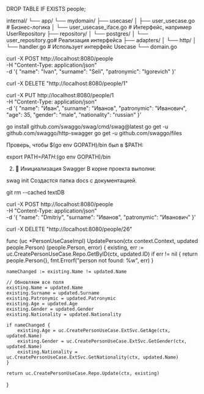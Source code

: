 
DROP TABLE IF EXISTS people;


internal/
└── app/
    └── mydomain/
        ├── usecase/
        │   ├── user_usecase.go        # Бизнес-логика
        │   └── user_usecase_iface.go  # Интерфейс, например UserRepository
        ├── repository/
        │   └── postgres/
        │       └── user_repository.go# Реализация интерфейса
        ├── adapters/
        │   └── http/
        │       └── handler.go         # Использует интерфейс Usecase
        └── domain.go


 curl -X POST http://localhost:8080/people \
  -H "Content-Type: application/json" \
  -d '{
    "name": "Ivan",
    "surname": "Seli",
    "patronymic": "Igorevich"
}'

curl -X DELETE "http://localhost:8080/people/1"


curl -X PUT http://localhost:8080/people/1 \
  -H "Content-Type: application/json" \
  -d '{
    "name": "Иван",
    "surname": "Иванов",
    "patronymic": "Иванович",
    "age": 35,
    "gender": "male",
    "nationality": "russian"
  }'






go install github.com/swaggo/swag/cmd/swag@latest
go get -u github.com/swaggo/http-swagger
go get -u github.com/swaggo/files

Проверь, чтобы $(go env GOPATH)/bin был в $PATH:


export PATH=$PATH:$(go env GOPATH)/bin

2. 📂 Инициализация Swagger
В корне проекта выполни:


swag init
Создастся папка docs с документацией.


git rm --cached textDB


curl -X POST http://localhost:8080/people \
  -H "Content-Type: application/json" \
  -d '{
    "name": "Dmitriy",
    "surname": "Иванов",
    "patronymic": "Иванович"
  }'

  curl -X DELETE "http://localhost:8080/people/26"
  



func (uc *PersonUseCaseImpl) UpdatePerson(ctx context.Context, updated people.Person) (people.Person, error) {
	existing, err := uc.CreatePersonUseCase.Repo.GetByID(ctx, updated.ID)
	if err != nil {
		return people.Person{}, fmt.Errorf("person not found: %w", err)
	}

	nameChanged := existing.Name != updated.Name

	// Обновляем все поля
	existing.Name = updated.Name
	existing.Surname = updated.Surname
	existing.Patronymic = updated.Patronymic
	existing.Age = updated.Age
	existing.Gender = updated.Gender
	existing.Nationality = updated.Nationality

	if nameChanged {
		existing.Age = uc.CreatePersonUseCase.ExtSvc.GetAge(ctx, updated.Name)
		existing.Gender = uc.CreatePersonUseCase.ExtSvc.GetGender(ctx, updated.Name)
		existing.Nationality = uc.CreatePersonUseCase.ExtSvc.GetNationality(ctx, updated.Name)
	}

	return uc.CreatePersonUseCase.Repo.Update(ctx, existing)
}


